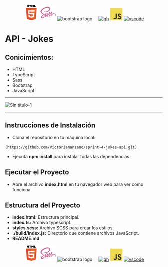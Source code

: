 <p align="center"><a href="#" target="_blank" rel="noreferrer"><img src="https://raw.githubusercontent.com/devicons/devicon/master/icons/html5/html5-original-wordmark.svg" alt="html5" width="50" height="50"/></a>
<a href="#" target="_blank" rel="noreferrer"><img src="https://raw.githubusercontent.com/devicons/devicon/master/icons/sass/sass-original.svg" alt="sass" width="50" height="50"/></a>
 <img src="https://cdn.jsdelivr.net/gh/devicons/devicon/icons/bootstrap/bootstrap-original.svg" height="40" alt="bootstrap logo"  />
  <img width="12" />
<a href="#" target="_blank" rel="noreferrer"><img src="https://www.vectorlogo.zone/logos/typescriptlang/typescriptlang-icon.svg" alt="gh" width="40" height="40"/></a>
<a href="#" target="_blank" rel="noreferrer"><img src="https://raw.githubusercontent.com/devicons/devicon/master/icons/javascript/javascript-original.svg" alt="javascript" width="40" height="40"/></a>
<a href="#" target="_blank" rel="noreferrer"><img src="https://www.vectorlogo.zone/logos/visualstudio_code/visualstudio_code-icon.svg" alt="vscode" width="40" height="40"/></a>

#  API - Jokes 



 ## Conicimientos: 
-  HTML
-  TypeScript
-  Sass
-  Bootstrap
-  JavaScript
<hr>

![Sin título-1](https://github.com/Victoriamanzano/sprint-4-jokes-api/assets/141257786/620a3463-f390-470f-846d-4ebd27f41d85)

<hr>

## Instrucciones de Instalación

- Clona el repositorio en tu máquina local:
```
(https://github.com/Victoriamanzano/sprint-4-jokes-api.git)
````
- Ejecuta **npm install** para instalar todas las dependencias.
    
## Ejecutar el Proyecto
- Abre el archivo <strong>index.html</strong> en tu navegador web para ver como funciona.

  
## Estructura del Proyecto
- **index.html:** Estructura principal.
- **index.ts:** Archivo typescript.
- **styles.scss:** Archivo SCSS para crear los estilos.
- **./build/index.js:** Directorio que contiene archivos JavaScript.
- **README.md**

<p align="center"><a href="#" target="_blank" rel="noreferrer"><img src="https://raw.githubusercontent.com/devicons/devicon/master/icons/html5/html5-original-wordmark.svg" alt="html5" width="50" height="50"/></a>
<a href="#" target="_blank" rel="noreferrer"><img src="https://raw.githubusercontent.com/devicons/devicon/master/icons/sass/sass-original.svg" alt="sass" width="50" height="50"/></a>
 <img src="https://cdn.jsdelivr.net/gh/devicons/devicon/icons/bootstrap/bootstrap-original.svg" height="40" alt="bootstrap logo"  />
  <img width="12" />
<a href="#" target="_blank" rel="noreferrer"><img src="https://www.vectorlogo.zone/logos/typescriptlang/typescriptlang-icon.svg" alt="gh" width="40" height="40"/></a>
<a href="#" target="_blank" rel="noreferrer"><img src="https://raw.githubusercontent.com/devicons/devicon/master/icons/javascript/javascript-original.svg" alt="javascript" width="40" height="40"/></a>
<a href="#" target="_blank" rel="noreferrer"><img src="https://www.vectorlogo.zone/logos/visualstudio_code/visualstudio_code-icon.svg" alt="vscode" width="40" height="40"/></a>
